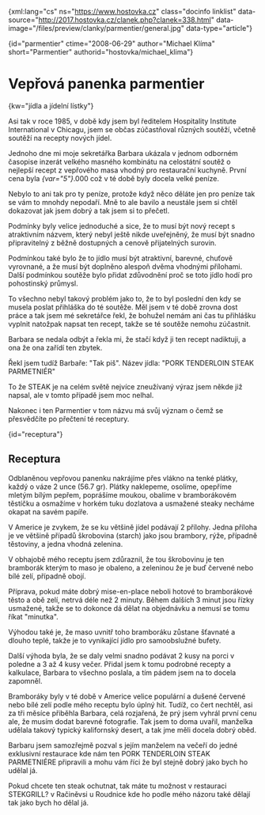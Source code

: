 
{xml:lang="cs" ns="https://www.hostovka.cz" class="docinfo linklist" data-source="http://2017.hostovka.cz/clanek.php?clanek=338.html" data-image="/files/preview/clanky/parmentier/general.jpg" data-type="article"}

{id="parmentier" ctime="2008-06-29" author="Michael Klíma" short="Parmentier" authorid="hostovka/michael_klima"}

# Vepřová panenka parmentier

<!-- generated attribute kw by user_udpatekw.sh on 2019-03-13, do not edit -->

{kw="jídla a jídelní lístky"}

Asi tak v roce 1985, v době kdy jsem byl ředitelem Hospitality Institute International v Chicagu, jsem se občas zúčastňoval různých soutěží, včetně soutěží na recepty nových jídel.

Jednoho dne mi moje sekretářka Barbara ukázala v jednom odborném časopise inzerát velkého masného kombinátu na celostátní soutěž o nejlepší recept z vepřového masa vhodný pro restaurační kuchyně. První cena byla  _{var="5"}_.000 což v té době byly docela velké peníze.

Nebylo to ani tak pro ty peníze, protože když něco děláte jen pro peníze tak se vám to mnohdy nepodaří. Mně to ale bavilo a neustále jsem si chtěl dokazovat jak jsem dobrý a tak jsem si to přečetl.

Podmínky byly velice jednoduché a sice, že to musí být nový recept s atraktivním názvem, který nebyl ještě nikde uveřejněný, že musí být snadno připravitelný z běžně dostupných a cenově přijatelných surovin.

Podmínkou také bylo že to jídlo musí být atraktivní, barevné, chuťově vyrovnané, a že musí být doplněno alespoň dvěma vhodnými přílohami. Další podmínkou soutěže bylo přidat zdůvodnění proč se toto jídlo hodí pro pohostinský průmysl.

To všechno nebyl takový problém jako to, že to byl poslední den kdy se musela poslat přihláška do té soutěže. Měl jsem v té době zrovna dost práce a tak jsem mé sekretářce řekl, že bohužel nemám ani čas tu přihlášku vyplnit natožpak napsat ten recept, takže se té soutěže nemohu zúčastnit.

Barbara se nedala odbýt a řekla mi, že stačí když ji ten recept nadiktuji, a ona že ona zařídí ten zbytek.

Řekl jsem tudíž Barbaře: "Tak piš". Název jídla: "PORK TENDERLOIN STEAK PARMETNIÉR"

To že STEAK je na celém světě nejvíce zneužívaný výraz jsem někde již napsal, ale v tomto případě jsem moc nelhal.

Nakonec i ten Parmentier v tom názvu má svůj význam o čemž se přesvědčíte po přečtení té receptury.

{id="receptura"}

## Receptura

Odblaněnou vepřovou panenku nakrájíme přes vlákno na tenké plátky, každý o váze 2 unce (56.7 gr). Plátky naklepeme, osolíme, opepříme mletým bílým pepřem, poprášíme moukou, obalíme v bramborákovém těstíčku a osmažíme v horkém tuku dozlatova a usmažené steaky necháme okapat na savém papíře.

V Americe je zvykem, že se ku většině jídel podávají 2 přílohy. Jedna příloha je ve většině případů škrobovina (starch) jako jsou brambory, rýže, případně těstoviny, a jedna vhodná zelenina.

V obhajobě mého receptu jsem zdůraznil, že tou škrobovinu je ten bramborák kterým to maso je obaleno, a zeleninou že je buď červené nebo bílé zelí, případně obojí.

Příprava, pokud máte dobrý mise-en-place neboli hotové to bramborákové těsto a obě zelí, netrvá déle než 2 minuty. Během dalších 3 minut jsou řízky usmažené, takže se to dokonce dá dělat na objednávku a nemusí se tomu říkat "minutka".

Výhodou také je, že maso uvnitř toho bramboráku zůstane šťavnaté a dlouho teplé, takže je to vynikající jídlo pro samoobslužné bufety.

Další výhoda byla, že se daly velmi snadno podávat 2 kusy na porci v poledne a 3 až 4 kusy večer. Přidal jsem k tomu podrobné recepty a kalkulace, Barbara to všechno poslala, a tím pádem jsem na to docela zapomněl.

Bramboráky byly v té době v Americe velice populární a dušené červené nebo bílé zelí podle mého receptu bylo úplný hit. Tudíž, co čert nechtěl, asi za tři měsíce přiběhla Barbara, celá rozjařená, že prý jsem vyhrál první cenu ale, že musím dodat barevné fotografie. Tak jsem to doma uvařil, manželka udělala takový typický kalifornský desert, a tak jme měli docela dobrý oběd.

Barbaru jsem samozřejmě pozval s jejím manželem na večeří do jedné exklusivní restaurace kde nám ten PORK TENDERLOIN STEAK PARMETNIÉRE připravili a mohu vám říci že byl stejně dobrý jako bych ho udělal já.

Pokud chcete ten steak ochutnat, tak máte tu možnost v restauraci STEKGRILL? v Račiněvsi u Roudnice kde ho podle mého názoru také dělají tak jako bych ho dělal já.


